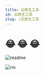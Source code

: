 ```yaml
---
title: 云原生工具
id: 云原生工具
slug: /云原生工具
---
```


# 😂 😂  😂 

![readme](https://gitea.pptfz.cn/pptfz/picgo-images/raw/branch/master/img/readme.gif)


![rm](https://gitea.pptfz.cn/pptfz/picgo-images/raw/branch/master/img/iShot2020-10-28%2015.06.18.png)
